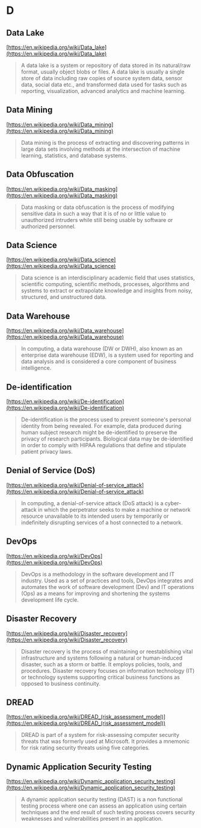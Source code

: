 # D

## Data Lake

[https://en.wikipedia.org/wiki/Data_lake](https://en.wikipedia.org/wiki/Data_lake)

> A data lake is a system or repository of data stored in its natural/raw format, usually object blobs or files. A data lake is usually a single store of data including raw copies of source system data, sensor data, social data etc., and transformed data used for tasks such as reporting, visualization, advanced analytics and machine learning.

## Data Mining

[https://en.wikipedia.org/wiki/Data_mining](https://en.wikipedia.org/wiki/Data_mining)

> Data mining is the process of extracting and discovering patterns in large data sets involving methods at the intersection of machine learning, statistics, and database systems.

## Data Obfuscation

[https://en.wikipedia.org/wiki/Data_masking](https://en.wikipedia.org/wiki/Data_masking)

> Data masking or data obfuscation is the process of modifying sensitive data in such a way that it is of no or little value to unauthorized intruders while still being usable by software or authorized personnel.

## Data Science

[https://en.wikipedia.org/wiki/Data_science](https://en.wikipedia.org/wiki/Data_science)

> Data science is an interdisciplinary academic field that uses statistics, scientific computing, scientific methods, processes, algorithms and systems to extract or extrapolate knowledge and insights from noisy, structured, and unstructured data.

## Data Warehouse

[https://en.wikipedia.org/wiki/Data_warehouse](https://en.wikipedia.org/wiki/Data_warehouse)

> In computing, a data warehouse (DW or DWH), also known as an enterprise data warehouse (EDW), is a system used for reporting and data analysis and is considered a core component of business intelligence.

## De-identification

[https://en.wikipedia.org/wiki/De-identification](https://en.wikipedia.org/wiki/De-identification)

> De-identification is the process used to prevent someone's personal identity from being revealed. For example, data produced during human subject research might be de-identified to preserve the privacy of research participants. Biological data may be de-identified in order to comply with HIPAA regulations that define and stipulate patient privacy laws.

## Denial of Service (DoS)

[https://en.wikipedia.org/wiki/Denial-of-service_attack](https://en.wikipedia.org/wiki/Denial-of-service_attack)

> In computing, a denial-of-service attack (DoS attack) is a cyber-attack in which the perpetrator seeks to make a machine or network resource unavailable to its intended users by temporarily or indefinitely disrupting services of a host connected to a network.

## DevOps

[https://en.wikipedia.org/wiki/DevOps](https://en.wikipedia.org/wiki/DevOps)

> DevOps is a methodology in the software development and IT industry. Used as a set of practices and tools, DevOps integrates and automates the work of software development (Dev) and IT operations (Ops) as a means for improving and shortening the systems development life cycle.

## Disaster Recovery

[https://en.wikipedia.org/wiki/Disaster_recovery](https://en.wikipedia.org/wiki/Disaster_recovery)

> Disaster recovery is the process of maintaining or reestablishing vital infrastructure and systems following a natural or human-induced disaster, such as a storm or battle. It employs policies, tools, and procedures. Disaster recovery focuses on information technology (IT) or technology systems supporting critical business functions as opposed to business continuity.

## DREAD

[https://en.wikipedia.org/wiki/DREAD_(risk_assessment_model)](https://en.wikipedia.org/wiki/DREAD_(risk_assessment_model))

> DREAD is part of a system for risk-assessing computer security threats that was formerly used at Microsoft. It provides a mnemonic for risk rating security threats using five categories.

## Dynamic Application Security Testing

[https://en.wikipedia.org/wiki/Dynamic_application_security_testing](https://en.wikipedia.org/wiki/Dynamic_application_security_testing)

> A dynamic application security testing (DAST) is a non functional testing process where one can assess an application using certain techniques and the end result of such testing process covers security weaknesses and vulnerabilities present in an application.

